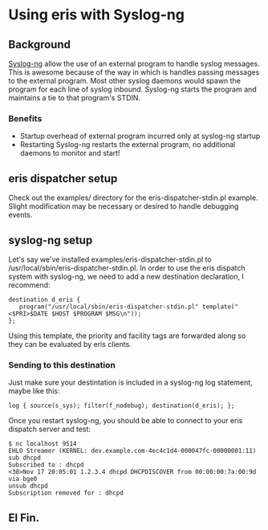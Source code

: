 # Using eris with Syslog-ng

## Background

[Syslog-ng](http://www.balabit.com/network-security/syslog-ng) allow the use
of an external program to handle syslog messages.  This is awesome because
of the way in which is handles passing messages to the external program.
Most other syslog daemons would spawn the program for each line of syslog
inbound.  Syslog-ng starts the program and maintains a tie to that program's
STDIN.

### Benefits
 * Startup overhead of external program incurred only at syslog-ng startup
 * Restarting Syslog-ng restarts the external program, no additional daemons
   to monitor and start!

## eris dispatcher setup

Check out the examples/ directory for the eris-dispatcher-stdin.pl example.
Slight modification may be necessary or desired to handle debugging events.

## syslog-ng setup

Let's say we've installed examples/eris-dispatcher-stdin.pl to
/usr/local/sbin/eris-dispatcher-stdin.pl.  In order to use the eris dispatch
system with syslog-ng, we need to add a new destination declaration, I
recommend:

    destination d_eris {
       program("/usr/local/sbin/eris-dispatcher-stdin.pl" template("<$PRI>$DATE $HOST $PROGRAM $MSG\n"));
    };

Using this template, the priority and facility tags are forwarded along so
they can be evaluated by eris clients.

### Sending to this destination

Just make sure your destintation is included in a syslog-ng log statement,
maybe like this:

    log { source(s_sys); filter(f_nodebug); destination(d_eris); };

Once you restart syslog-ng, you should be able to connect to your eris
dispatch server and test:

    $ nc localhost 9514
    EHLO Streamer (KERNEL: dev.example.com-4ec4c1d4-000047fc-00000001:11)
    sub dhcpd
    Subscribed to : dhcpd
    <30>Nov 17 20:05:01 1.2.3.4 dhcpd DHCPDISCOVER from 00:00:00:7a:00:9d via bge0
    unsub dhcpd
    Subscription removed for : dhcpd

## El Fin.
